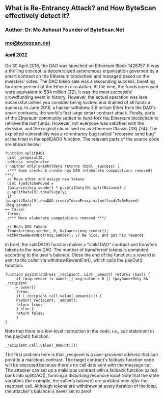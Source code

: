## What is Re-Entrancy Attack? and How ByteScan effectively detect it?

### Author: Dr. Mo Ashouri Founder of ByteScan.Net
### mo@bytescan.net
#### April 2022


On 30 April 2016, the DAO was launched on Ethereum Block 1428757. 
It was a thrilling concept: a decentralized autonomous organization governed by a smart contract on the Ethereum blockchain and managed based on
the investors' votes. The DAO token sale was a resounding success, boosting fourteen percent of the Ether in circulation.
At the time, the funds increased were equivalent to $34 million [32]. It was the most successful crowdfunding event in history.
However, the actual operation was less successful unless you consider being hacked and drained of all funds a success. 
In June 2016, a hacker withdrew 3.6 million Ether from the DAO's smart contracts, the world's first large smart contract attack. Finally, parts of the Ethereum community settled to hard-fork the Ethereum blockchain to retrieve the lost funds. However, not everyone was satisfied with the decision, and the original chain lived on as Ethereum Classic [33] [34]. The exploited vulnerability was a re-entrancy bug (called "recursive send bug" at the time) in the splitDAO() function. The relevant parts of the source code are shown below:


```
function splitDAO(
 uint _proposalID,
 address _newCurator
) noEther onlyTokenholders returns (bool _success) {
 /*** Some checks & create new DAO (elaborate computations removed) ***/
 // Move ether and assign new Tokens
 uint fundsToBeMoved =
 (balances[msg.sender] * p.splitData[0].splitBalance) /
 p.splitData[0].totalSupply;
 if
(p.splitData[0].newDAO.createTokenProxy.value(fundsToBeMoved)(msg.sender)
== false)
 throw;
 /*** More elaborate computations removed ***/

 // Burn DAO Tokens
 Transfer(msg.sender, 0, balances[msg.sender]);
 withdrawRewardFor(msg.sender); // be nice, and get his rewards
 ```
 
 
 
In brief, the splitDAO() function makes a "child DAO" contract and transfers tokens to the new DAO. The number of transferred tokens is computed according to the user's balance. Close the end of the function; a reward is sent to the caller via withdrawRewardFor(), which calls the payOut() function.
 
 
 
 ```
 function payOut(address _recipient, uint _amount) returns (bool) {
      if (msg.sender != owner || msg.value > 0 || (payOwnerOnly && _recipient
     != owner))
      throw;
      if (_recipient.call.value(_amount)()) {
      PayOut(_recipient, _amount);
      return true;
      } else {
      return false;
      }
}
 ```

Note that there is a low-level instruction in the code, i.e., call statement in the payOut() function.

```
_recipient.call.value(_amount)())
```
The first problem here is that _recipient is a user-provided address that can point to a malicious contract. The target contract's fallback function code will be executed because there's no call data sent with the message call.
The attacker can set up a malicious contract with a fallback function called back into splitDAO(), forming a disturbing recursive loop!
 Note that the state variables (for example, the caller's balance) are updated only *after* the reentrant call. Although tokens are withdrawn at every iteration of the loop, the attacker's balance is never set to zero!
